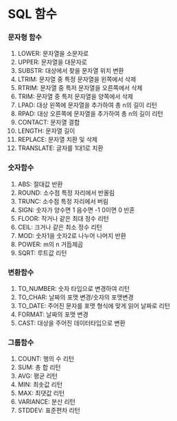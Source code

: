 # SQL 함수

### 문자형 함수
1. LOWER: 문자열을 소문자로
2. UPPER: 문자열을 대문자로
3. SUBSTR: 대상에서 찾을 문자열 위치 변환
4. LTRIM: 문자열 중 특정 문자열을 왼쪽에서 삭제
5. RTRIM: 문자열 중 특저 문자열을 오른쪽에서 삭제
6. TRIM: 문자열 중 특저 문자열을 양쪽에서 삭제
7. LPAD: 대상 왼쪽에 문자열을 추가하여 총 n의 길이 리턴
8. RPAD: 대상 오른쪽에 문자열을 추가하여 총 n의 길이 리턴
9. CONTACT: 문자열 결합
10. LENGTH: 문자열 길이
11. REPLACE: 문자열 치환 및 삭제
12. TRANSLATE: 글자를 1대1로 치환

### 숫자함수
1. ABS: 절대값 반환
2. ROUND: 소수점 특정 자리에서 반올림
3. TRUNC: 소수점 특정 자리에서 버림
4. SIGN: 숫자가 양수면 1 음수면 -1 0이면 0 반혼
5. FLOOR: 작거나 같은 최대 정수 리턴
6. CEIL: 크거나 같은 최소 정수 리턴
7. MOD: 숫자1을 숫자2로 나누어 나머지 반환
8. POWER: m의 n 거듭제곱
9. SQRT: 루트값 리턴

### 변환함수
1. TO_NUMBER: 숫자 타입으로 변경하여 리턴
2. TO_CHAR: 날짜의 포맷 변경/숫자의 포맷변경
3. TO_DATE: 주어진 문자를 포맷 형식에 맞게 읽어 날짜로 리턴
4. FORMAT: 날짜의 포맷 변경
5. CAST: 대상을 주어진 데이터타입으로 변환


### 그룹함수
1. COUNT: 행의 수 리턴
2. SUM: 총 합 리턴
3. AVG: 평균 리턴
4. MIN: 최솟값 리턴
5. MAX: 최댓값 리턴
6. VARIANCE: 분산 리턴
7. STDDEV: 표준편차 리턴
